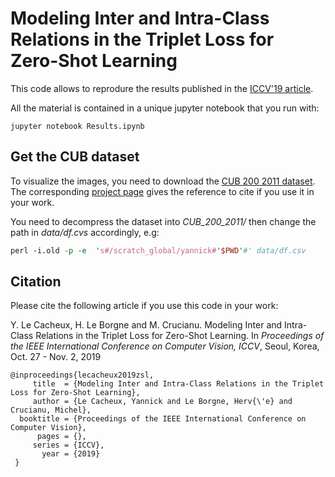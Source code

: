 # Modeling Inter and Intra-Class Relations in the Triplet Loss for Zero-Shot Learning

This code allows to reprodure the results published in the [ICCV'19 article]().

All the material is contained in a unique jupyter notebook that you run with:

```
jupyter notebook Results.ipynb
```

## Get the CUB dataset
To visualize the images, you need to download the [CUB 200 2011 dataset](http://www.vision.caltech.edu/visipedia-data/CUB-200-2011/CUB_200_2011.tgz). The corresponding [project page](http://www.vision.caltech.edu/visipedia/CUB-200-2011.html) gives the reference to cite if you use it in your work.

You need to decompress the dataset into *CUB_200_2011/* then change the path in *data/df.cvs* accordingly, e.g:

``` perl
perl -i.old -p -e  's#/scratch_global/yannick#'$PWD'#' data/df.csv
```

## Citation
Please cite the following article if you use this code in your work:

Y. Le Cacheux, H. Le Borgne and M. Crucianu. Modeling Inter and Intra-Class Relations in the Triplet Loss for Zero-Shot Learning. In *Proceedings of the IEEE International Conference on Computer Vision, ICCV*, Seoul, Korea, Oct. 27 - Nov. 2, 2019

```
@inproceedings{lecacheux2019zsl,
     title  = {Modeling Inter and Intra-Class Relations in the Triplet Loss for Zero-Shot Learning},
     author = {Le Cacheux, Yannick and Le Borgne, Herv{\'e} and Crucianu, Michel},
  booktitle = {Proceedings of the IEEE International Conference on Computer Vision},
      pages = {},
     series = {ICCV},
       year = {2019}
 }
```
